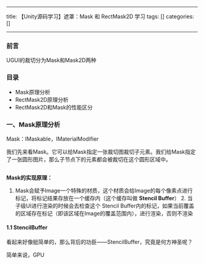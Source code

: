 
--- 
title:  【Unity源码学习】遮罩：Mask 和 RectMask2D 学习 
tags: []
categories: [] 

---
### 前言

>  
 UGUI的裁切分为Mask和Mask2D两种 


### 目录

 - Mask原理分析
 - RectMask2D原理分析
 - RectMask2D和Mask的性能区分

### 一、Mask原理分析

>  
 Mask：IMaskable，IMaterialModifier 


我们先来看Mask。它可以给Mask指定一张裁切图裁切子元素。我们给Mask指定了一张圆形图片，那么子节点下的元素都会被裁切在这个圆形区域中。

<img src="https://img-blog.csdnimg.cn/img_convert/32d99a8622c5eb458711f2d544c439a5.jpeg" alt="">

**Mask的实现原理：**

>  
 1. Mask会赋予Image一个特殊的材质，这个材质会给Image的每个像素点进行标记，将标记结果存放在一个缓存内（这个缓存叫做 **Stencil Buffer**） 2. 当子级UI进行渲染的时候会去检查这个 Stencil Buffer内的标记，如果当前覆盖的区域存在标记（即该区域在Image的覆盖范围内），进行渲染，否则不渲染 


#### 1.1 StencilBuffer

看起来好像挺简单的，那么背后的功臣——StencilBuffer，究竟是何方神圣呢？

简单来说，GPU
